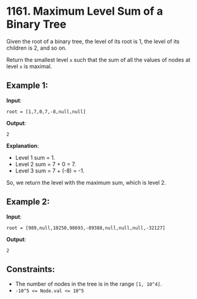 # 1161. Maximum Level Sum of a Binary Tree

Given the root of a binary tree, the level of its root is 1, the level of its children is 2, and so on.

Return the smallest level `x` such that the sum of all the values of nodes at level `x` is maximal.

## Example 1:

**Input**:

```
root = [1,7,0,7,-8,null,null]
```

**Output**:

```
2
```

**Explanation**:

- Level 1 sum = 1.
- Level 2 sum = 7 + 0 = 7.
- Level 3 sum = 7 + (-8) = -1.

So, we return the level with the maximum sum, which is level 2.

## Example 2:

**Input**:

```
root = [989,null,10250,98693,-89388,null,null,null,-32127]
```

**Output**:

```
2
```

## Constraints:

- The number of nodes in the tree is in the range `[1, 10^4]`.
- `-10^5 <= Node.val <= 10^5`
